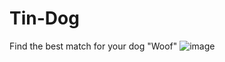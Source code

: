 # Tin-Dog <br>
Find the best match for your dog "Woof"
![image](https://github.com/Shreyarai-1503/Tin-Dog/assets/130877780/5205ec0f-5e5c-40be-8e73-81337600076d)
